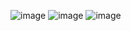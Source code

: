 ![image](https://user-images.githubusercontent.com/112846255/205560495-4af42241-604b-45fa-be17-44339e295f36.png)
![image](https://user-images.githubusercontent.com/112846255/205560685-cb5245f1-4cd3-44f3-b2ee-57231758b2a1.png)
![image](https://user-images.githubusercontent.com/112846255/205560602-4e51897b-31f7-44a7-be20-ef397468fc24.png)
